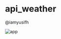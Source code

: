 # api_weather

@iamyusifh

![app](https://user-images.githubusercontent.com/87422942/217163741-9e48aabc-5eda-436f-8013-991f54a6c1bb.png)
